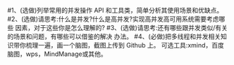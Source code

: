#1、(选做)列举常用的并发操作 API 和工具类，简单分析其使用场景和优缺点。
#2、(选做)请思考:什么是并发?什么是高并发?实现高并发高可用系统需要考虑哪些 因素，对于这些你是怎么理解的?
#3、(选做)请思考:还有哪些跟并发类似/有关的场景和问题，有哪些可以借鉴的解决 办法。
#4、(必做)把多线程和并发相关知识带你梳理一遍，画一个脑图，截图上传到 Github 上。
    可选工具:xmind，百度脑图，wps，MindManage或其他。